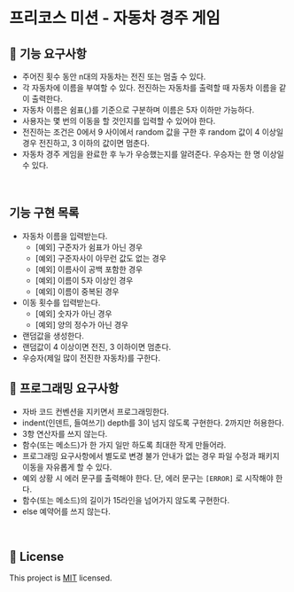 # 프리코스 미션 - 자동차 경주 게임

## 🚀 기능 요구사항
- 주어진 횟수 동안 n대의 자동차는 전진 또는 멈출 수 있다.
- 각 자동차에 이름을 부여할 수 있다. 전진하는 자동차를 출력할 때 자동차 이름을 같이 출력한다.
- 자동차 이름은 쉼표(,)를 기준으로 구분하며 이름은 5자 이하만 가능하다.
- 사용자는 몇 번의 이동을 할 것인지를 입력할 수 있어야 한다.
- 전진하는 조건은 0에서 9 사이에서 random 값을 구한 후 random 값이 4 이상일 경우 전진하고, 3 이하의 값이면 멈춘다.
- 자동차 경주 게임을 완료한 후 누가 우승했는지를 알려준다. 우승자는 한 명 이상일 수 있다.
<br>

## 기능 구현 목록 
- 자동차 이름을 입력받는다.
    - [예외] 구준자가 쉼표가 아닌 경우
    - [예외] 구준자사이 아무런 값도 없는 경우
    - [예외] 이름사이 공백 포함한 경우
    - [예외] 이름이 5자 이상인 경우
    - [예외] 이름이 중복된 경우
- 이동 횟수를 입력받는다.
    - [예외] 숫자가 아닌 경우
    - [예외] 양의 정수가 아닌 경우
- 랜덤값을 생성한다.
- 랜덤값이 4 이상이면 전진, 3 이하이면 멈춘다.
- 우승자(제일 많이 전진한 자동차)를 구한다.

     

## 🎱 프로그래밍 요구사항
- 자바 코드 컨벤션을 지키면서 프로그래밍한다.
- indent(인덴트, 들여쓰기) depth를 3이 넘지 않도록 구현한다. 2까지만 허용한다.
- 3항 연산자를 쓰지 않는다.
- 함수(또는 메소드)가 한 가지 일만 하도록 최대한 작게 만들어라.
- 프로그래밍 요구사항에서 별도로 변경 불가 안내가 없는 경우 파일 수정과 패키지 이동을 자유롭게 할 수 있다.
- 예외 상황 시 에러 문구를 출력해야 한다. 단, 에러 문구는 `[ERROR]` 로 시작해야 한다.
- 함수(또는 메소드)의 길이가 15라인을 넘어가지 않도록 구현한다.
- else 예약어를 쓰지 않는다.

<br>


## 📝 License

This project is [MIT](https://github.com/woowacourse/java-racingcar-precourse/blob/master/LICENSE) licensed.
